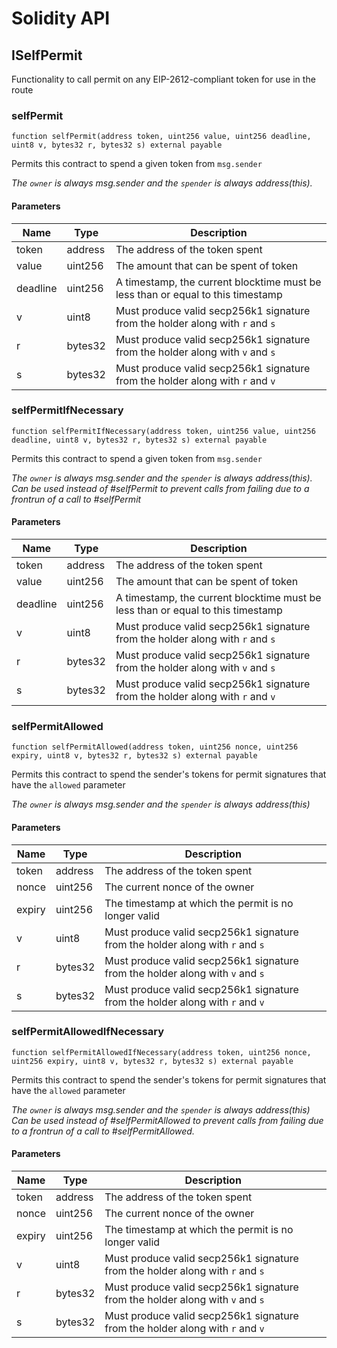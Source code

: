 # Solidity API

## ISelfPermit

Functionality to call permit on any EIP-2612-compliant token for use in the route

### selfPermit

```solidity
function selfPermit(address token, uint256 value, uint256 deadline, uint8 v, bytes32 r, bytes32 s) external payable
```

Permits this contract to spend a given token from `msg.sender`

_The `owner` is always msg.sender and the `spender` is always address(this)._

#### Parameters

| Name | Type | Description |
| ---- | ---- | ----------- |
| token | address | The address of the token spent |
| value | uint256 | The amount that can be spent of token |
| deadline | uint256 | A timestamp, the current blocktime must be less than or equal to this timestamp |
| v | uint8 | Must produce valid secp256k1 signature from the holder along with `r` and `s` |
| r | bytes32 | Must produce valid secp256k1 signature from the holder along with `v` and `s` |
| s | bytes32 | Must produce valid secp256k1 signature from the holder along with `r` and `v` |

### selfPermitIfNecessary

```solidity
function selfPermitIfNecessary(address token, uint256 value, uint256 deadline, uint8 v, bytes32 r, bytes32 s) external payable
```

Permits this contract to spend a given token from `msg.sender`

_The `owner` is always msg.sender and the `spender` is always address(this).
Can be used instead of #selfPermit to prevent calls from failing due to a frontrun of a call to #selfPermit_

#### Parameters

| Name | Type | Description |
| ---- | ---- | ----------- |
| token | address | The address of the token spent |
| value | uint256 | The amount that can be spent of token |
| deadline | uint256 | A timestamp, the current blocktime must be less than or equal to this timestamp |
| v | uint8 | Must produce valid secp256k1 signature from the holder along with `r` and `s` |
| r | bytes32 | Must produce valid secp256k1 signature from the holder along with `v` and `s` |
| s | bytes32 | Must produce valid secp256k1 signature from the holder along with `r` and `v` |

### selfPermitAllowed

```solidity
function selfPermitAllowed(address token, uint256 nonce, uint256 expiry, uint8 v, bytes32 r, bytes32 s) external payable
```

Permits this contract to spend the sender's tokens for permit signatures that have the `allowed` parameter

_The `owner` is always msg.sender and the `spender` is always address(this)_

#### Parameters

| Name | Type | Description |
| ---- | ---- | ----------- |
| token | address | The address of the token spent |
| nonce | uint256 | The current nonce of the owner |
| expiry | uint256 | The timestamp at which the permit is no longer valid |
| v | uint8 | Must produce valid secp256k1 signature from the holder along with `r` and `s` |
| r | bytes32 | Must produce valid secp256k1 signature from the holder along with `v` and `s` |
| s | bytes32 | Must produce valid secp256k1 signature from the holder along with `r` and `v` |

### selfPermitAllowedIfNecessary

```solidity
function selfPermitAllowedIfNecessary(address token, uint256 nonce, uint256 expiry, uint8 v, bytes32 r, bytes32 s) external payable
```

Permits this contract to spend the sender's tokens for permit signatures that have the `allowed` parameter

_The `owner` is always msg.sender and the `spender` is always address(this)
Can be used instead of #selfPermitAllowed to prevent calls from failing due to a frontrun of a call to #selfPermitAllowed._

#### Parameters

| Name | Type | Description |
| ---- | ---- | ----------- |
| token | address | The address of the token spent |
| nonce | uint256 | The current nonce of the owner |
| expiry | uint256 | The timestamp at which the permit is no longer valid |
| v | uint8 | Must produce valid secp256k1 signature from the holder along with `r` and `s` |
| r | bytes32 | Must produce valid secp256k1 signature from the holder along with `v` and `s` |
| s | bytes32 | Must produce valid secp256k1 signature from the holder along with `r` and `v` |

